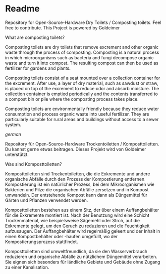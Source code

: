 # Readme

Repository for Open-Source-Hardware Dry Toilets / Composting toilets. Feel free to contribute. This Project is powered by Goldeimer

What are composting toilets?

Composting toilets are dry toilets that remove excrement and other organic waste through the process of composting. Composting is a natural process in which microorganisms such as bacteria and fungi decompose organic waste and turn it into compost. The resulting compost can then be used as fertilizer for gardens and plants.

Composting toilets consist of a seat mounted over a collection container for the excrement. After use, a layer of dry material, such as sawdust or straw, is placed on top of the excrement to reduce odor and absorb moisture. The collection container is emptied periodically and the contents transferred to a compost bin or pile where the composting process takes place.

Composting toilets are environmentally friendly because they reduce water consumption and process organic waste into useful fertilizer. They are particularly suitable for rural areas and buildings without access to a sewer system.

*german*

Repository für Open-Source-Hardware Trockentoiletten / Komposttoiletten. Du kannst gerne etwas beitragen. Dieses Projekt wird von Goldeimer unterstützt.

Was sind Komposttoiletten?

Komposttoiletten sind Trockentoiletten, die die Exkremente und andere organische Abfälle durch den Prozess der Kompostierung entfernen. Kompostierung ist ein natürlicher Prozess, bei dem Mikroorganismen wie Bakterien und Pilze die organischen Abfälle zersetzen und in Kompost umwandeln. Der entstehende Kompost kann dann als Düngemittel für Gärten und Pflanzen verwendet werden.

Komposttoiletten bestehen aus einem Sitz, der über einem Auffangbehälter für die Exkremente montiert ist. Nach der Benutzung wird eine Schicht Trockenmaterial, wie beispielsweise Sägemehl oder Stroh, auf die Exkremente gelegt, um den Geruch zu reduzieren und die Feuchtigkeit aufzusaugen. Der Auffangbehälter wird regelmäßig geleert und der Inhalt in einen Kompostbehälter oder -haufen umgefüllt, wo der Kompostierungsprozess stattfindet.

Komposttoiletten sind umweltfreundlich, da sie den Wasserverbrauch reduzieren und organische Abfälle zu nützlichem Düngemittel verarbeiten. Sie eignen sich besonders für ländliche Gebiete und Gebäude ohne Zugang zu einer Kanalisation.
